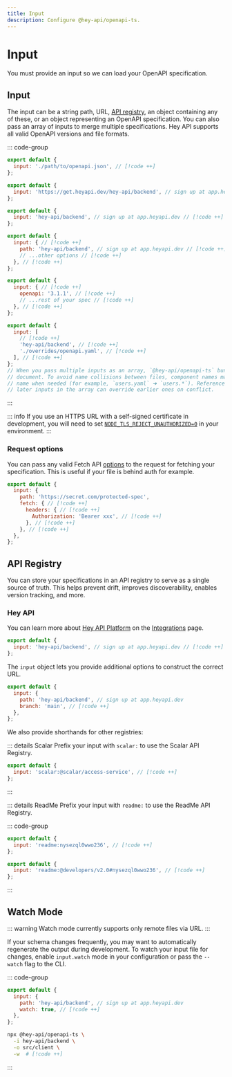 ```yaml
---
title: Input
description: Configure @hey-api/openapi-ts.
---
```


# Input

You must provide an input so we can load your OpenAPI specification.

## Input

The input can be a string path, URL, [API registry](#api-registry), an object containing any of these, or an object representing an OpenAPI specification. You can also pass an array of inputs to merge multiple specifications. Hey API supports all valid OpenAPI versions and file formats.

::: code-group

```js [path]
export default {
  input: './path/to/openapi.json', // [!code ++]
};
```

```js [url]
export default {
  input: 'https://get.heyapi.dev/hey-api/backend', // sign up at app.heyapi.dev // [!code ++]
};
```

```js [registry]
export default {
  input: 'hey-api/backend', // sign up at app.heyapi.dev // [!code ++]
};
```

<!-- prettier-ignore-start -->
```js [object]
export default {
  input: { // [!code ++]
    path: 'hey-api/backend', // sign up at app.heyapi.dev // [!code ++]
    // ...other options // [!code ++]
  }, // [!code ++]
};
```
<!-- prettier-ignore-end -->
<!-- prettier-ignore-start -->
```js [spec]
export default {
  input: { // [!code ++]
    openapi: '3.1.1', // [!code ++]
    // ...rest of your spec // [!code ++]
  }, // [!code ++]
};
```
<!-- prettier-ignore-end -->

```js [array]
export default {
  input: [
    // [!code ++]
    'hey-api/backend', // [!code ++]
    './overrides/openapi.yaml', // [!code ++]
  ], // [!code ++]
};
// When you pass multiple inputs as an array, `@hey-api/openapi-ts` bundles them into a single resolved OpenAPI
// document. To avoid name collisions between files, component names may be prefixed with the input file’s base
// name when needed (for example, `users.yaml` ➜ `users.*`). References across files are resolved, and
// later inputs in the array can override earlier ones on conflict.
```

:::

::: info
If you use an HTTPS URL with a self-signed certificate in development, you will need to set [`NODE_TLS_REJECT_UNAUTHORIZED=0`](https://github.com/hey-api/openapi-ts/issues/276#issuecomment-2043143501) in your environment.
:::

### Request options

You can pass any valid Fetch API [options](https://developer.mozilla.org/docs/Web/API/RequestInit) to the request for fetching your specification. This is useful if your file is behind auth for example.

<!-- prettier-ignore-start -->
```js
export default {
  input: {
    path: 'https://secret.com/protected-spec',
    fetch: { // [!code ++]
      headers: { // [!code ++]
        Authorization: 'Bearer xxx', // [!code ++]
      }, // [!code ++]
    }, // [!code ++]
  },
};
```
<!-- prettier-ignore-end -->

## API Registry

You can store your specifications in an API registry to serve as a single source of truth. This helps prevent drift, improves discoverability, enables version tracking, and more.

### Hey API

You can learn more about [Hey API Platform](https://app.heyapi.dev) on the [Integrations](/openapi-ts/integrations) page.

```js [uuid]
export default {
  input: 'hey-api/backend', // sign up at app.heyapi.dev // [!code ++]
};
```

The `input` object lets you provide additional options to construct the correct URL.

```js
export default {
  input: {
    path: 'hey-api/backend', // sign up at app.heyapi.dev
    branch: 'main', // [!code ++]
  },
};
```

We also provide shorthands for other registries:

::: details Scalar
Prefix your input with `scalar:` to use the Scalar API Registry.

```js [long]
export default {
  input: 'scalar:@scalar/access-service', // [!code ++]
};
```

:::

::: details ReadMe
Prefix your input with `readme:` to use the ReadMe API Registry.

::: code-group

```js [uuid]
export default {
  input: 'readme:nysezql0wwo236', // [!code ++]
};
```

```js [long]
export default {
  input: 'readme:@developers/v2.0#nysezql0wwo236', // [!code ++]
};
```

:::

## Watch Mode

::: warning
Watch mode currently supports only remote files via URL.
:::

If your schema changes frequently, you may want to automatically regenerate the output during development. To watch your input file for changes, enable `input.watch` mode in your configuration or pass the `--watch` flag to the CLI.

::: code-group

```js [config]
export default {
  input: {
    path: 'hey-api/backend', // sign up at app.heyapi.dev
    watch: true, // [!code ++]
  },
};
```

```sh [cli]
npx @hey-api/openapi-ts \
  -i hey-api/backend \
  -o src/client \
  -w  # [!code ++]
```

:::

<!--@include: ../../partials/examples.md-->
<!--@include: ../../partials/sponsors.md-->
